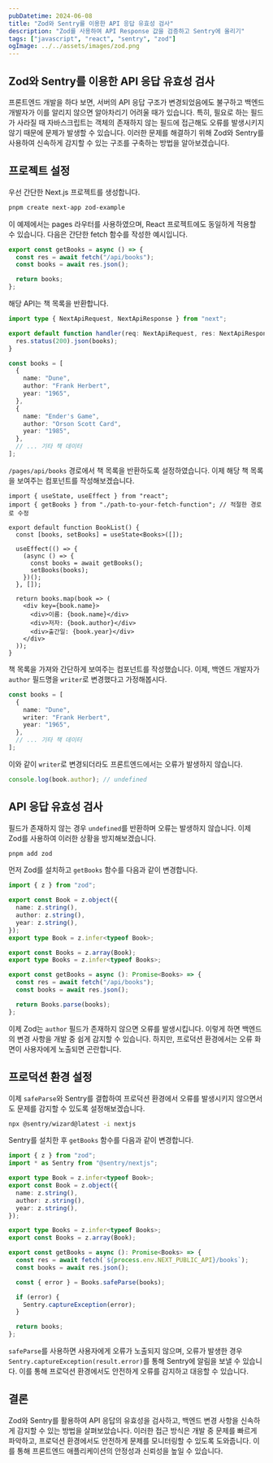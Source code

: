 ```yaml
---
pubDatetime: 2024-06-08
title: "Zod와 Sentry를 이용한 API 응답 유효성 검사"
description: "Zod를 사용하여 API Response 값을 검증하고 Sentry에 올리기"
tags: ["javascript", "react", "sentry", "zod"]
ogImage: ../../assets/images/zod.png
---
```


## Zod와 Sentry를 이용한 API 응답 유효성 검사

프론트엔드 개발을 하다 보면, 서버의 API 응답 구조가 변경되었음에도 불구하고 백엔드 개발자가 이를 알리지 않으면 알아차리기 어려울 때가 있습니다. 특히, 필요로 하는 필드가 사라질 때 자바스크립트는 객체의 존재하지 않는 필드에 접근해도 오류를 발생시키지 않기 때문에 문제가 발생할 수 있습니다. 이러한 문제를 해결하기 위해 Zod와 Sentry를 사용하여 신속하게 감지할 수 있는 구조를 구축하는 방법을 알아보겠습니다.

## 프로젝트 설정

우선 간단한 Next.js 프로젝트를 생성합니다.

```bash
pnpm create next-app zod-example
```

이 예제에서는 pages 라우터를 사용하였으며, React 프로젝트에도 동일하게 적용할 수 있습니다. 다음은 간단한 fetch 함수를 작성한 예시입니다.

```ts
export const getBooks = async () => {
  const res = await fetch("/api/books");
  const books = await res.json();

  return books;
};
```

해당 API는 책 목록을 반환합니다.

```ts
import type { NextApiRequest, NextApiResponse } from "next";

export default function handler(req: NextApiRequest, res: NextApiResponse) {
  res.status(200).json(books);
}

const books = [
  {
    name: "Dune",
    author: "Frank Herbert",
    year: "1965",
  },
  {
    name: "Ender's Game",
    author: "Orson Scott Card",
    year: "1985",
  },
  // ... 기타 책 데이터
];
```

`/pages/api/books` 경로에서 책 목록을 반환하도록 설정하였습니다. 이제 해당 책 목록을 보여주는 컴포넌트를 작성해보겠습니다.

```tsx
import { useState, useEffect } from "react";
import { getBooks } from "./path-to-your-fetch-function"; // 적절한 경로로 수정

export default function BookList() {
  const [books, setBooks] = useState<Books>([]);

  useEffect(() => {
    (async () => {
      const books = await getBooks();
      setBooks(books);
    })();
  }, []);

  return books.map(book => (
    <div key={book.name}>
      <div>이름: {book.name}</div>
      <div>저자: {book.author}</div>
      <div>출간일: {book.year}</div>
    </div>
  ));
}
```

책 목록을 가져와 간단하게 보여주는 컴포넌트를 작성했습니다. 이제, 백엔드 개발자가 `author` 필드명을 `writer`로 변경했다고 가정해봅시다.

```ts
const books = [
  {
    name: "Dune",
    writer: "Frank Herbert",
    year: "1965",
  },
  // ... 기타 책 데이터
];
```

이와 같이 `writer`로 변경되더라도 프론트엔드에서는 오류가 발생하지 않습니다.

```ts
console.log(book.author); // undefined
```

## API 응답 유효성 검사

필드가 존재하지 않는 경우 `undefined`를 반환하며 오류는 발생하지 않습니다. 이제 Zod를 사용하여 이러한 상황을 방지해보겠습니다.

```bash
pnpm add zod
```

먼저 Zod를 설치하고 `getBooks` 함수를 다음과 같이 변경합니다.

```ts
import { z } from "zod";

export const Book = z.object({
  name: z.string(),
  author: z.string(),
  year: z.string(),
});
export type Book = z.infer<typeof Book>;

export const Books = z.array(Book);
export type Books = z.infer<typeof Books>;

export const getBooks = async (): Promise<Books> => {
  const res = await fetch("/api/books");
  const books = await res.json();

  return Books.parse(books);
};
```

이제 Zod는 `author` 필드가 존재하지 않으면 오류를 발생시킵니다. 이렇게 하면 백엔드의 변경 사항을 개발 중 쉽게 감지할 수 있습니다. 하지만, 프로덕션 환경에서는 오류 화면이 사용자에게 노출되면 곤란합니다.

## 프로덕션 환경 설정

이제 `safeParse`와 Sentry를 결합하여 프로덕션 환경에서 오류를 발생시키지 않으면서도 문제를 감지할 수 있도록 설정해보겠습니다.

```bash
npx @sentry/wizard@latest -i nextjs
```

Sentry를 설치한 후 `getBooks` 함수를 다음과 같이 변경합니다.

```ts
import { z } from "zod";
import * as Sentry from "@sentry/nextjs";

export type Book = z.infer<typeof Book>;
export const Book = z.object({
  name: z.string(),
  author: z.string(),
  year: z.string(),
});

export type Books = z.infer<typeof Books>;
export const Books = z.array(Book);

export const getBooks = async (): Promise<Books> => {
  const res = await fetch(`${process.env.NEXT_PUBLIC_API}/books`);
  const books = await res.json();

  const { error } = Books.safeParse(books);

  if (error) {
    Sentry.captureException(error);
  }

  return books;
};
```

`safeParse`를 사용하면 사용자에게 오류가 노출되지 않으며, 오류가 발생한 경우 `Sentry.captureException(result.error)`를 통해 Sentry에 알림을 보낼 수 있습니다. 이를 통해 프로덕션 환경에서도 안전하게 오류를 감지하고 대응할 수 있습니다.

## 결론

Zod와 Sentry를 활용하여 API 응답의 유효성을 검사하고, 백엔드 변경 사항을 신속하게 감지할 수 있는 방법을 살펴보았습니다. 이러한 접근 방식은 개발 중 문제를 빠르게 파악하고, 프로덕션 환경에서도 안전하게 문제를 모니터링할 수 있도록 도와줍니다. 이를 통해 프론트엔드 애플리케이션의 안정성과 신뢰성을 높일 수 있습니다.
